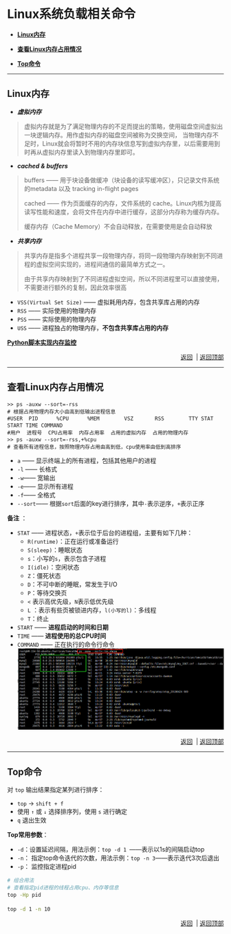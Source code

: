 # <a name="top">Linux系统负载相关命令</a>



+ <a href="#memory" >**Linux内存**</a>



+ <a href="#mem_top" >**查看Linux内存占用情况**</a>


+ <a href="#top_cmd">**Top命令**</a>


-----
## <a name="memory" >Linux内存</a>

+ ***虚拟内存***
> 虚拟内存就是为了满足物理内存的不足而提出的策略，使用磁盘空间虚拟出一块逻辑内存。用作虚拟内存的磁盘空间被称为交换空间，
> 当物理内存不足时，Linux就会将暂时不用的内存块信息写到虚拟内存里，以后需要用到时再从虚拟内存里读入到物理内存里即可。


+ ***cached & buffers***

> buffers —— 用于块设备做缓冲（块设备的读写缓冲区），只记录文件系统的metadata 以及 tracking in-flight pages
>
> cached —— 作为页面缓存的内存，文件系统的 cache。Linux内核为提高读写性能和速度，会将文件在内存中进行缓存，这部分内存称为缓存内存。
>
> 缓存内存（Cache Memory）不会自动释放，在需要使用是会自动释放



+ ***共享内存***

> 共享内存是指多个进程共享一段物理内存，将同一段物理内存映射到不同进程的虚拟空间实现的，进程间通信的最简单方式之一。
>
> 由于共享内存映射到了不同进程虚拟空间，所以不同进程里可以直接使用，不需要进行额外的复制，因此效率很高



+ `VSS(Virtual Set Size)` —— 虚拟耗用内存，包含共享库占用的内存
+ `RSS` —— 实际使用的物理内存
+ `PSS` —— 实际使用的物理内存
+ `USS` —— 进程独占的物理内存，**不包含共享库占用的内存**




<a href="https://raw.githubusercontent.com/pixelb/ps_mem/master/ps_mem.py">**Python脚本实现内存监控**</a>


<p align="right"><a href="#memory">返回</a>&nbsp&nbsp|&nbsp<a href="#top">返回顶部</a></p>

----

## <a name="mem_top" >**查看Linux内存占用情况**</a>



```shell
>> ps -auxw --sort=-rss
# 根据占用物理内存大小由高到低输出进程信息
#USER  PID      %CPU      %MEM     	  VSZ   	RSS 	   TTY STAT START TIME COMMAND
#用户  进程号  CPU占用率  内存占用率  占用的虚拟内存  占用的物理内存  
>> ps -auxw --sort=-rss,+%cpu
# 查看所有进程信息，按照物理内存占用由高到低，cpu使用率由低到高排序
```


+ `a` —— 显示终端上的所有进程，包括其他用户的进程
+ `-l` —— 长格式
+ `-w`—— 宽输出
+ `-e`—— 显示所有进程
+ `-f`—— 全格式
+ `--sort`—— 根据`sort`后面的key进行排序，其中`-`表示逆序，`+`表示正序



**备注** ：

+ `STAT` —— 进程状态，`+`表示位于后台的进程组，主要有如下几种：
  + `R(runtime)`：正在运行或准备运行
  + `S(sleep)`：睡眠状态
  + `s`：小写的`s`，表示包含子进程
  + `I(idle)`：空闲状态
  + `Z`：僵死状态
  + `D`：不可中断的睡眠，常发生于I/O
  + `P`：等待交换页
  + `<` 表示高优先级，`N`表示低优先级
  + `L` ：表示有些页被锁进内存，`l(小写的l)`：多线程
  + `T`：终止
+ `START` —— **进程启动的时间和日期**
+ `TIME` —— **进程使用的总CPU时间**
+ `COMMAND` —— 正在执行的命令行命令
  ![](https://github.com/HurricanGod/Home/blob/master/linux/img/ps-auxw.png)

<p align="right"><a href="#mem_top">返回</a>&nbsp&nbsp|&nbsp<a href="#top">返回顶部</a></p>

----
## <a name="top_cmd">Top命令</a>
对 `top` 输出结果指定某列进行排序：
+ `top` → `shift + f` 
+ 使用 `↑` 或 `↓` 选择排序列，使用 `s` 进行确定
+ `q` 退出生效



**Top常用参数**：

+ `-d`：设置延迟间隔，用法示例：`top -d 1 `——表示以1s的间隔启动top
+ `-n`： 指定top命令迭代的次数，用法示例：`top -n 3`——表示迭代3次后退出
+ `-p`： 监控指定进程pid



```sh
# 组合用法
# 查看指定pid进程的线程占用cpu、内存等信息
top -Hp pid

top -d 1 -n 10
```





<p align="right"><a href="#top_cmd">返回</a>&nbsp&nbsp|&nbsp<a href="#top">返回顶部</a></p>




